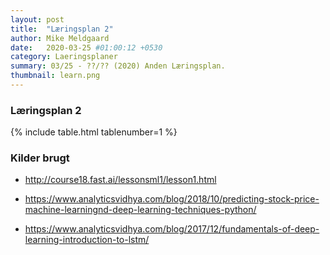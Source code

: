 ```yaml
---
layout: post
title:  "Læringsplan 2"
author: Mike Meldgaard
date:   2020-03-25 #01:00:12 +0530
category: Laeringsplaner
summary: 03/25 - ??/?? (2020) Anden Læringsplan.
thumbnail: learn.png
---
```


### Læringsplan 2
{% include table.html tablenumber=1 %}

### Kilder brugt

- <http://course18.fast.ai/lessonsml1/lesson1.html>

- <https://www.analyticsvidhya.com/blog/2018/10/predicting-stock-price-machine-learningnd-deep-learning-techniques-python/>

- <https://www.analyticsvidhya.com/blog/2017/12/fundamentals-of-deep-learning-introduction-to-lstm/>